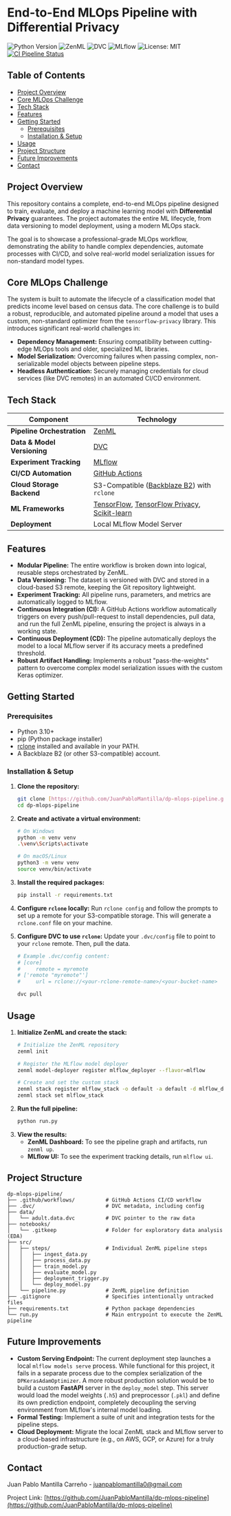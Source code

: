 # End-to-End MLOps Pipeline with Differential Privacy

![Python Version](https://img.shields.io/badge/Python-3.10-blue.svg)
![ZenML](https://img.shields.io/badge/ZenML-0.56.0-purple)
![DVC](https://img.shields.io/badge/DVC-3.63.0-teal)
![MLflow](https://img.shields.io/badge/MLflow-2.11+-orange)
![License: MIT](https://img.shields.io/badge/License-MIT-yellow.svg)
[![CI Pipeline Status](https://github.com/JuanPabloMantilla/dp-mlops-pipeline/actions/workflows/main.yml/badge.svg)](https://github.com/JuanPabloMantilla/dp-mlops-pipeline/actions)

## Table of Contents
- [Project Overview](#-project-overview)
- [Core MLOps Challenge](#-core-mlops-challenge)
- [Tech Stack](#-tech-stack)
- [Features](#-features)
- [Getting Started](#-getting-started)
  - [Prerequisites](#prerequisites)
  - [Installation & Setup](#installation--setup)
- [Usage](#-usage)
- [Project Structure](#-project-structure)
- [Future Improvements](#-future-improvements)
- [Contact](#-contact)

## Project Overview

This repository contains a complete, end-to-end MLOps pipeline designed to train, evaluate, and deploy a machine learning model with **Differential Privacy** guarantees. The project automates the entire ML lifecycle, from data versioning to model deployment, using a modern MLOps stack.

The goal is to showcase a professional-grade MLOps workflow, demonstrating the ability to handle complex dependencies, automate processes with CI/CD, and solve real-world model serialization issues for non-standard model types.

## Core MLOps Challenge

The system is built to automate the lifecycle of a classification model that predicts income level based on census data. The core challenge is to build a robust, reproducible, and automated pipeline around a model that uses a custom, non-standard optimizer from the `tensorflow-privacy` library. This introduces significant real-world challenges in:

* **Dependency Management:** Ensuring compatibility between cutting-edge MLOps tools and older, specialized ML libraries.
* **Model Serialization:** Overcoming failures when passing complex, non-serializable model objects between pipeline steps.
* **Headless Authentication:** Securely managing credentials for cloud services (like DVC remotes) in an automated CI/CD environment.

## Tech Stack

| Component                | Technology                                                                                                  |
| ------------------------ | ----------------------------------------------------------------------------------------------------------- |
| **Pipeline Orchestration** | [ZenML](https://zenml.io/)                                                                                  |
| **Data & Model Versioning**| [DVC](https://dvc.org/)                                                                                     |
| **Experiment Tracking** | [MLflow](https://mlflow.org/)                                                                               |
| **CI/CD Automation** | [GitHub Actions](https://github.com/features/actions)                                                         |
| **Cloud Storage Backend**| S3-Compatible ([Backblaze B2](https://www.backblaze.com/b2/cloud-storage.html)) with `rclone`                 |
| **ML Frameworks** | [TensorFlow](https://www.tensorflow.org/), [TensorFlow Privacy](https://www.tensorflow.org/responsible_ai/privacy), [Scikit-learn](https://scikit-learn.org/) |
| **Deployment** | Local MLflow Model Server                                                                                   |

## Features

* **Modular Pipeline:** The entire workflow is broken down into logical, reusable steps orchestrated by ZenML.
* **Data Versioning:** The dataset is versioned with DVC and stored in a cloud-based S3 remote, keeping the Git repository lightweight.
* **Experiment Tracking:** All pipeline runs, parameters, and metrics are automatically logged to MLflow.
* **Continuous Integration (CI):** A GitHub Actions workflow automatically triggers on every push/pull-request to install dependencies, pull data, and run the full ZenML pipeline, ensuring the project is always in a working state.
* **Continuous Deployment (CD):** The pipeline automatically deploys the model to a local MLflow server if its accuracy meets a predefined threshold.
* **Robust Artifact Handling:** Implements a robust "pass-the-weights" pattern to overcome complex model serialization issues with the custom Keras optimizer.

## Getting Started

### Prerequisites
* Python 3.10+
* pip (Python package installer)
* [rclone](https://rclone.org/downloads/) installed and available in your PATH.
* A Backblaze B2 (or other S3-compatible) account.

### Installation & Setup

1.  **Clone the repository:**
    ```sh
    git clone [https://github.com/JuanPabloMantilla/dp-mlops-pipeline.git](https://github.com/JuanPabloMantilla/dp-mlops-pipeline.git)
    cd dp-mlops-pipeline
    ```
2.  **Create and activate a virtual environment:**
    ```sh
    # On Windows
    python -m venv venv
    .\venv\Scripts\activate

    # On macOS/Linux
    python3 -m venv venv
    source venv/bin/activate
    ```
3.  **Install the required packages:**
    ```sh
    pip install -r requirements.txt
    ```
4.  **Configure `rclone` locally:**
    Run `rclone config` and follow the prompts to set up a remote for your S3-compatible storage. This will generate a `rclone.conf` file on your machine.
    
5.  **Configure DVC to use `rclone`:**
    Update your `.dvc/config` file to point to your `rclone` remote. Then, pull the data.
    ```bash
    # Example .dvc/config content:
    # [core]
    #     remote = myremote
    # ['remote "myremote"']
    #     url = rclone://<your-rclone-remote-name>/<your-bucket-name>
    
    dvc pull
    ```

## Usage

1.  **Initialize ZenML and create the stack:**
    ```sh
    # Initialize the ZenML repository
    zenml init

    # Register the MLflow model deployer
    zenml model-deployer register mlflow_deployer --flavor=mlflow
    
    # Create and set the custom stack
    zenml stack register mlflow_stack -o default -a default -d mlflow_deployer
    zenml stack set mlflow_stack
    ```
2.  **Run the full pipeline:**
    ```sh
    python run.py
    ```
3.  **View the results:**
    * **ZenML Dashboard:** To see the pipeline graph and artifacts, run `zenml up`.
    * **MLflow UI:** To see the experiment tracking details, run `mlflow ui`.

## Project Structure
```
dp-mlops-pipeline/
├── .github/workflows/          # GitHub Actions CI/CD workflow
├── .dvc/                       # DVC metadata, including config
├── data/
│   └── adult.data.dvc          # DVC pointer to the raw data
├── notebooks/
│   └── .gitkeep                # Folder for exploratory data analysis (EDA)
├── src/
│   ├── steps/                  # Individual ZenML pipeline steps
│   │   ├── ingest_data.py
│   │   ├── process_data.py
│   │   ├── train_model.py
│   │   ├── evaluate_model.py
│   │   ├── deployment_trigger.py
│   │   └── deploy_model.py
│   └── pipeline.py             # ZenML pipeline definition
├── .gitignore                  # Specifies intentionally untracked files
├── requirements.txt            # Python package dependencies
└── run.py                      # Main entrypoint to execute the ZenML pipeline
```

## Future Improvements

* **Custom Serving Endpoint:** The current deployment step launches a local `mlflow models serve` process. While functional for this project, it fails in a separate process due to the complex serialization of the `DPKerasAdamOptimizer`. A more robust production solution would be to build a custom **FastAPI** server in the `deploy_model` step. This server would load the model weights (`.h5`) and preprocessor (`.pkl`) and define its own prediction endpoint, completely decoupling the serving environment from MLflow's internal model loading.
* **Formal Testing:** Implement a suite of unit and integration tests for the pipeline steps.
* **Cloud Deployment:** Migrate the local ZenML stack and MLflow server to a cloud-based infrastructure (e.g., on AWS, GCP, or Azure) for a truly production-grade setup.

## Contact
Juan Pablo Mantilla Carreño - juanpablomantilla0@gmail.com

Project Link: [https://github.com/JuanPabloMantilla/dp-mlops-pipeline](https://github.com/JuanPabloMantilla/dp-mlops-pipeline)